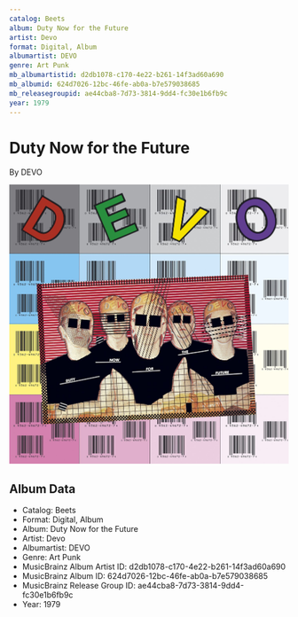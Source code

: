 ```yaml
---
catalog: Beets
album: Duty Now for the Future
artist: Devo
format: Digital, Album
albumartist: DEVO
genre: Art Punk
mb_albumartistid: d2db1078-c170-4e22-b261-14f3ad60a690
mb_albumid: 624d7026-12bc-46fe-ab0a-b7e579038685
mb_releasegroupid: ae44cba8-7d73-3814-9dd4-fc30e1b6fb9c
year: 1979
---
```


# Duty Now for the Future

By DEVO

![](../../assets/beetscovers/Devo-Duty_Now_for_the_Future.jpg)

## Album Data

- Catalog: Beets
- Format: Digital, Album
- Album: Duty Now for the Future
- Artist: Devo
- Albumartist: DEVO
- Genre: Art Punk
- MusicBrainz Album Artist ID: d2db1078-c170-4e22-b261-14f3ad60a690
- MusicBrainz Album ID: 624d7026-12bc-46fe-ab0a-b7e579038685
- MusicBrainz Release Group ID: ae44cba8-7d73-3814-9dd4-fc30e1b6fb9c
- Year: 1979

